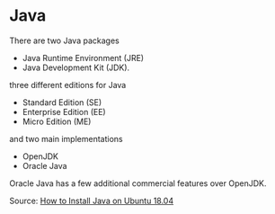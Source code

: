 

# Java

There are two Java packages
* Java Runtime Environment (JRE)
* Java Development Kit (JDK).

three different editions for Java
* Standard Edition (SE)
* Enterprise Edition (EE)
* Micro Edition (ME)

and two main implementations
* OpenJDK
* Oracle Java

Oracle Java has a few additional commercial features over OpenJDK.

Source: [How to Install Java on Ubuntu 18.04](https://linuxize.com/post/install-java-on-ubuntu-18-04/)
